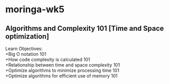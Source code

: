 # moringa-wk5

## Algorithms and Complexity 101 [Time and Space optimization]

Learn Objectives:<br>
+Big O notation 101 <br>
+How code complexity is calculated 101 <br>
+Relationship between time and space complexity 101 <br>
+Optimize algorithms to minimize processing time 101 <br>
+Optimize algorithms for efficient use of memory 101 <br>
